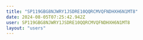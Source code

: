 ```yaml
---
title: "SP119GBG8NJWRY1JSDRE10QQRCMVQFNDHXH6N1MT8"
date: 2024-08-05T07:25:42.942Z
user: SP119GBG8NJWRY1JSDRE10QQRCMVQFNDHXH6N1MT8
layout: "users"
---
```

    